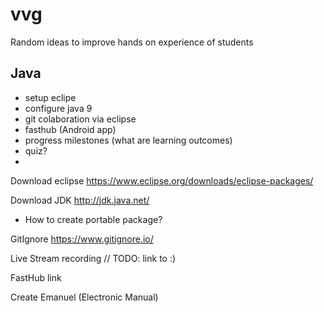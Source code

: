 # vvg
Random ideas to improve hands on experience of students

## Java
- setup eclipe
- configure java 9
- git colaboration via eclipse
- fasthub (Android app)
- progress milestones (what are learning outcomes)
- quiz?
- 

Download eclipse
https://www.eclipse.org/downloads/eclipse-packages/

Download JDK
http://jdk.java.net/

- How to create portable package?

GitIgnore
https://www.gitignore.io/

Live Stream recording
// TODO: link to :)

FastHub link

Create Emanuel (Electronic Manual)
